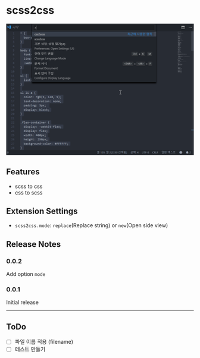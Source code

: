 # scss2css

![Alt text](example.gif)

## Features
- scss to css
- css to scss

## Extension Settings

* `scss2css.mode`: `replace`(Replace string) or `new`(Open side view)

## Release Notes

### 0.0.2

Add option `mode`

### 0.0.1

Initial release

-----------------------------------------------------------------------------------------------------------

## ToDo
- [ ] 파일 이름 적용 (filename)
- [ ] 테스트 만들기